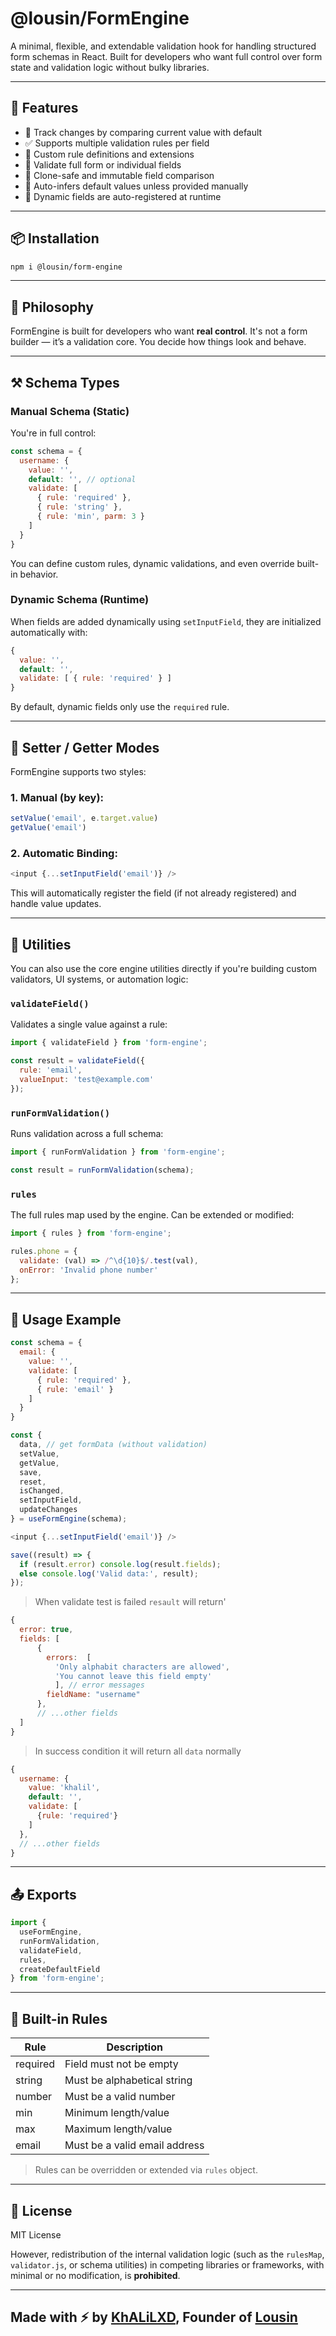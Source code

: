 # @lousin/FormEngine

A minimal, flexible, and extendable validation hook for handling structured form schemas in React. Built for developers who want full control over form state and validation logic without bulky libraries.

---

## 🚀 Features

* 🔄 Track changes by comparing current value with default
* ✅ Supports multiple validation rules per field
* 🔧 Custom rule definitions and extensions
* 🧪 Validate full form or individual fields
* 🧼 Clone-safe and immutable field comparison
* 📌 Auto-infers default values unless provided manually
* 🧹 Dynamic fields are auto-registered at runtime

---

## 📦 Installation

```bash
npm i @lousin/form-engine
```

---

## 🧠 Philosophy

FormEngine is built for developers who want **real control**. It's not a form builder — it’s a validation core. You decide how things look and behave.

---

## ⚒️ Schema Types

### Manual Schema (Static)
You're in full control:
```js
const schema = {
  username: {
    value: '',
    default: '', // optional
    validate: [
      { rule: 'required' },
      { rule: 'string' },
      { rule: 'min', parm: 3 }
    ]
  }
}
```
You can define custom rules, dynamic validations, and even override built-in behavior.

### Dynamic Schema (Runtime)
When fields are added dynamically using `setInputField`, they are initialized automatically with:
```js
{
  value: '',
  default: '',
  validate: [ { rule: 'required' } ]
}
```
By default, dynamic fields only use the `required` rule.

<!-- If you want to change how these fields behave when initialized, override the `createDefaultField()` function exported from the engine. This utility controls how default fields are shaped at runtime.

```js
import { createDefaultField } from 'form-engine';

// You can override it globally like this:
createDefaultField.override((key) => ({
  value: '',
  default: '',
  validate: [ { rule: 'required' }, { rule: 'string' } ]
}))
``` -->

---

## 🔧 Setter / Getter Modes

FormEngine supports two styles:

### 1. Manual (by key):
```js
setValue('email', e.target.value)
getValue('email')
```

### 2. Automatic Binding:
```js
<input {...setInputField('email')} />
```
This will automatically register the field (if not already registered) and handle value updates.

---

## 🔧 Utilities

You can also use the core engine utilities directly if you're building custom validators, UI systems, or automation logic:

### `validateField()`
Validates a single value against a rule:
```js
import { validateField } from 'form-engine';

const result = validateField({
  rule: 'email',
  valueInput: 'test@example.com'
});
```

### `runFormValidation()`
Runs validation across a full schema:
```js
import { runFormValidation } from 'form-engine';

const result = runFormValidation(schema);
```

### `rules`
The full rules map used by the engine. Can be extended or modified:
```js
import { rules } from 'form-engine';

rules.phone = {
  validate: (val) => /^\d{10}$/.test(val),
  onError: 'Invalid phone number'
};
```

---

## 📄 Usage Example

```js
const schema = {
  email: {
    value: '',
    validate: [
      { rule: 'required' },
      { rule: 'email' }
    ]
  }
}

const {
  data, // get formData (without validation)
  setValue,
  getValue,
  save,
  reset,
  isChanged,
  setInputField,
  updateChanges
} = useFormEngine(schema);

<input {...setInputField('email')} />

save((result) => {
  if (result.error) console.log(result.fields);
  else console.log('Valid data:', result);
});
```

> When validate test is failed `resault` will return'
```js
{
  error: true,
  fields: [
      {
        errors:  [ 
          'Only alphabit characters are allowed', 
          'You cannot leave this field empty'
          ], // error messages
        fieldName: "username"
      },
      // ...other fields
  ] 
}
```
> In success condition it will return all `data` normally
```js
{
  username: {
    value: 'khalil',
    default: '',
    validate: [
      {rule: 'required'}
    ]
  },
  // ...other fields
}
```


---

## 📤 Exports
```js
import {
  useFormEngine,
  runFormValidation,
  validateField,
  rules,
  createDefaultField
} from 'form-engine';
```

---

## 🧪 Built-in Rules

| Rule     | Description                   |
|----------|-------------------------------|
| required | Field must not be empty       |
| string   | Must be alphabetical string   |
| number   | Must be a valid number        |
| min      | Minimum length/value          |
| max      | Maximum length/value          |
| email    | Must be a valid email address |

> Rules can be overridden or extended via `rules` object.

---

## 📄 License

MIT License

However, redistribution of the internal validation logic (such as the `rulesMap`, `validator.js`, or schema utilities) in competing libraries or frameworks, with minimal or no modification, is **prohibited**.

---

## Made with ⚡ by [KhALiLXD](https://github.com/KhALiLXD), Founder of [Lousin](https://lous.in)
